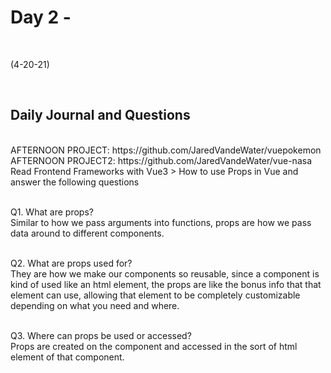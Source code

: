 # Day 2 - 
<br>
  
 (4-20-21)

<br>

## Daily Journal and Questions
<br>
AFTERNOON PROJECT: https://github.com/JaredVandeWater/vuepokemon
AFTERNOON PROJECT2:
https://github.com/JaredVandeWater/vue-nasa
<br>
Read Frontend Frameworks with Vue3 > How to use Props in Vue and answer the following questions

<br>
<br>

Q1. What are props?
<br>
Similar to how we pass arguments into functions, props are how we pass data around to different components.
<br>
<br>

Q2. What are props used for?
<br>
They are how we make our components so reusable, since a component is kind of used like an html element, the props are like the bonus info that that element can use, allowing that element to be completely customizable depending on what you need and where. 
<br>
<br>

Q3. Where can props be used or accessed?
<br>
Props are created on the component and accessed in the sort of html element of that component.